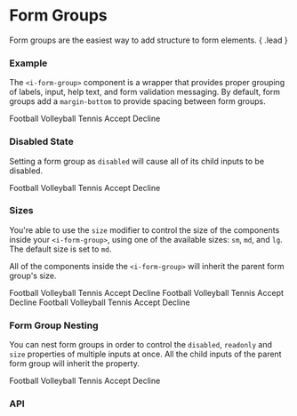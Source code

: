# Form Groups
Form groups are the easiest way to add structure to form elements. { .lead }

### Example

The `<i-form-group>` component is a wrapper that provides proper grouping of labels, input, help text, and form validation messaging. By default, form groups add a `margin-bottom` to provide spacing between form groups.

<i-code-preview title="Basic Form Group" link="https://github.com/inkline/inkline/tree/master/src/components/FormGroup">

<i-form-group>
    <i-input v-model="input" placeholder="Type something.." />
</i-form-group>
<i-form-group>
    <i-textarea v-model="textarea" placeholder="Write a comment.." />
</i-form-group>
<i-form-group>
    <i-select v-model="select" placeholder="Choose an option">
        <i-select-option value="a" label="Option A" />
        <i-select-option value="b" label="Option B" />
        <i-select-option value="c" label="Option C" disabled />
    </i-select>
</i-form-group>
<i-form-group>
    <i-checkbox-group v-model="checkbox">
        <i-checkbox value="Football">Football</i-checkbox>
        <i-checkbox value="Volleyball">Volleyball</i-checkbox>
        <i-checkbox value="Tennis" disabled>Tennis</i-checkbox>
    </i-checkbox-group>
</i-form-group>
<i-form-group>
    <i-radio-group v-model="radio">
        <i-radio value="Accept">Accept</i-radio>
        <i-radio value="Decline">Decline</i-radio>
    </i-radio-group>
</i-form-group>

<template slot="html">

~~~html
<i-form-group>
    <i-input v-model="input" placeholder="Type something.." />
</i-form-group>

<i-form-group>
    <i-textarea v-model="textarea" placeholder="Write a comment.." />
</i-form-group>

<i-form-group>
    <i-select v-model="select" placeholder="Choose an option">
        <i-select-option value="a" label="Option A" />
        <i-select-option value="b" label="Option B" />
        <i-select-option value="c" label="Option C" disabled />
    </i-select>
</i-form-group>

<i-form-group>
    <i-checkbox-group v-model="checkbox">
        <i-checkbox value="Football">Football</i-checkbox>
        <i-checkbox value="Volleyball">Volleyball</i-checkbox>
        <i-checkbox value="Tennis" disabled>Tennis</i-checkbox>
    </i-checkbox-group>
</i-form-group>

<i-form-group>
    <i-radio-group v-model="radio">
        <i-radio value="Accept">Accept</i-radio>
        <i-radio value="Decline">Decline</i-radio>
    </i-radio-group>
</i-form-group>
~~~

</template>
<template slot="js">

~~~js
export default {
  data () {
    return {
      input: '',
      textarea: '',
      select: '',
      checkbox: ['Football'],
      radio: 'Decline',
    };
  }
}
~~~

</template>
</i-code-preview>

### Disabled State
Setting a form group as `disabled` will cause all of its child inputs to be disabled.


<i-code-preview title="Disabled Form Group" link="https://github.com/inkline/inkline/tree/master/src/components/FormGroup">

<i-form-group disabled>
    <i-input v-model="inputDisabled" placeholder="Type something.." />
</i-form-group>

<i-form-group disabled>
    <i-textarea v-model="textareaDisabled" placeholder="Write a comment.." />
</i-form-group>

<i-form-group disabled>
    <i-select v-model="selectDisabled" placeholder="Choose an option">
        <i-select-option value="a" label="Option A" />
        <i-select-option value="b" label="Option B" />
        <i-select-option value="c" label="Option C" disabled />
    </i-select>
</i-form-group>

<i-form-group disabled>
    <i-checkbox-group v-model="checkboxDisabled">
        <i-checkbox value="Football">Football</i-checkbox>
        <i-checkbox value="Volleyball">Volleyball</i-checkbox>
        <i-checkbox value="Tennis" disabled>Tennis</i-checkbox>
    </i-checkbox-group>
</i-form-group>

<i-form-group disabled>
    <i-radio-group v-model="radioDisabled">
        <i-radio value="Accept">Accept</i-radio>
        <i-radio value="Decline">Decline</i-radio>
    </i-radio-group>
</i-form-group>

<template slot="html">

~~~html
<i-form-group disabled>
    <i-input v-model="input" placeholder="Type something.." />
</i-form-group>

<i-form-group disabled>
    <i-textarea v-model="textarea" placeholder="Write a comment.." />
</i-form-group>

<i-form-group disabled>
    <i-select v-model="select" placeholder="Choose an option">
        <i-select-option value="a" label="Option A" />
        <i-select-option value="b" label="Option B" />
        <i-select-option value="c" label="Option C" disabled />
    </i-select>
</i-form-group>

<i-form-group disabled>
    <i-checkbox-group v-model="checkbox">
        <i-checkbox value="Football">Football</i-checkbox>
        <i-checkbox value="Volleyball">Volleyball</i-checkbox>
        <i-checkbox value="Tennis" disabled>Tennis</i-checkbox>
    </i-checkbox-group>
</i-form-group>

<i-form-group disabled>
    <i-radio-group v-model="radio">
        <i-radio value="Accept">Accept</i-radio>
        <i-radio value="Decline">Decline</i-radio>
    </i-radio-group>
</i-form-group>
~~~

</template>
<template slot="js">

~~~js
export default {
  data () {
    return {
      input: '',
      textarea: '',
      select: '',
      checkbox: ['Football'],
      radio: 'Decline'
    };
  }
}
~~~

</template>
</i-code-preview>

### Sizes
You're able to use the `size` modifier to control the size of the components inside your `<i-form-group>`, using one of the available sizes: `sm`, `md`, and `lg`. The default size is set to `md`. 

All of the components inside the `<i-form-group>` will inherit the parent form group's size.

<i-code-preview title="Small Form Group" link="https://github.com/inkline/inkline/tree/master/src/components/FormGroup">

<i-form-group size="sm">
    <i-input v-model="inputSizeSm" placeholder="Type something.." />
</i-form-group>

<i-form-group size="sm">
    <i-textarea v-model="textareaSizeSm" placeholder="Write a comment.." />
</i-form-group>

<i-form-group size="sm">
    <i-select v-model="selectSizeSm" placeholder="Choose an option">
        <i-select-option value="a" label="Option A" />
        <i-select-option value="b" label="Option B" />
        <i-select-option value="c" label="Option C" disabled />
    </i-select>
</i-form-group>

<i-form-group size="sm">
    <i-checkbox-group v-model="checkboxSizeSm">
        <i-checkbox value="Football">Football</i-checkbox>
        <i-checkbox value="Volleyball">Volleyball</i-checkbox>
        <i-checkbox value="Tennis" disabled>Tennis</i-checkbox>
    </i-checkbox-group>
</i-form-group>

<i-form-group size="sm">
    <i-radio-group v-model="radioSizeSm">
        <i-radio value="Accept">Accept</i-radio>
        <i-radio value="Decline">Decline</i-radio>
    </i-radio-group>
</i-form-group>

<template slot="html">

~~~html
<i-form-group size="sm">
    <i-input v-model="input" placeholder="Type something.." />
</i-form-group>

<i-form-group size="sm">
    <i-textarea v-model="textarea" placeholder="Write a comment.." />
</i-form-group>

<i-form-group size="sm">
    <i-select v-model="select" placeholder="Choose an option">
        <i-select-option value="a" label="Option A" />
        <i-select-option value="b" label="Option B" />
        <i-select-option value="c" label="Option C" disabled />
    </i-select>
</i-form-group>

<i-form-group size="sm">
    <i-checkbox-group v-model="checkbox">
        <i-checkbox value="Football">Football</i-checkbox>
        <i-checkbox value="Volleyball">Volleyball</i-checkbox>
        <i-checkbox value="Tennis" disabled>Tennis</i-checkbox>
    </i-checkbox-group>
</i-form-group>

<i-form-group size="sm">
    <i-radio-group v-model="radio">
        <i-radio value="Accept">Accept</i-radio>
        <i-radio value="Decline">Decline</i-radio>
    </i-radio-group>
</i-form-group>
~~~

</template>
<template slot="js">

~~~js
export default {
  data () {
    return {
      input: '',
      textarea: '',
      select: '',
      checkbox: ['Football'],
      radio: 'Decline'
    };
  }
}
~~~

</template>
</i-code-preview>

<i-code-preview title="Medium Form Group" link="https://github.com/inkline/inkline/tree/master/src/components/FormGroup">

<i-form-group size="md">
    <i-input v-model="inputSizeMd" placeholder="Type something.." />
</i-form-group>

<i-form-group size="md">
    <i-textarea v-model="textareaSizeMd" placeholder="Write a comment.." />
</i-form-group>

<i-form-group size="md">
    <i-select v-model="selectSizeMd" placeholder="Choose an option">
        <i-select-option value="a" label="Option A" />
        <i-select-option value="b" label="Option B" />
        <i-select-option value="c" label="Option C" disabled />
    </i-select>
</i-form-group>

<i-form-group size="md">
    <i-checkbox-group v-model="checkboxSizeMd">
        <i-checkbox value="Football">Football</i-checkbox>
        <i-checkbox value="Volleyball">Volleyball</i-checkbox>
        <i-checkbox value="Tennis" disabled>Tennis</i-checkbox>
    </i-checkbox-group>
</i-form-group>

<i-form-group size="md">
    <i-radio-group v-model="radioSizeMd">
        <i-radio value="Accept">Accept</i-radio>
        <i-radio value="Decline">Decline</i-radio>
    </i-radio-group>
</i-form-group>

<template slot="html">

~~~html
<i-form-group size="md">
    <i-input v-model="input" placeholder="Type something.." />
</i-form-group>

<i-form-group size="md">
    <i-textarea v-model="textarea" placeholder="Write a comment.." />
</i-form-group>

<i-form-group size="md">
    <i-select v-model="select" placeholder="Choose an option">
        <i-select-option value="a" label="Option A" />
        <i-select-option value="b" label="Option B" />
        <i-select-option value="c" label="Option C" disabled />
    </i-select>
</i-form-group>

<i-form-group size="md">
    <i-checkbox-group v-model="checkbox">
        <i-checkbox value="Football">Football</i-checkbox>
        <i-checkbox value="Volleyball">Volleyball</i-checkbox>
        <i-checkbox value="Tennis" disabled>Tennis</i-checkbox>
    </i-checkbox-group>
</i-form-group>

<i-form-group size="md">
    <i-radio-group v-model="radio">
        <i-radio value="Accept">Accept</i-radio>
        <i-radio value="Decline">Decline</i-radio>
    </i-radio-group>
</i-form-group>
~~~

</template>
<template slot="js">

~~~js
export default {
  data () {
    return {
      input: '',
      textarea: '',
      select: '',
      checkbox: ['Football'],
      radio: 'Decline'
    };
  }
}
~~~

</template>
</i-code-preview>

<i-code-preview title="Large Form Group" link="https://github.com/inkline/inkline/tree/master/src/components/FormGroup">

<i-form-group size="lg">
    <i-input v-model="inputSizeLg" placeholder="Type something.." />
</i-form-group>

<i-form-group size="lg">
    <i-textarea v-model="textareaSizeLg" placeholder="Write a comment.." />
</i-form-group>

<i-form-group size="lg">
    <i-select v-model="selectSizeLg" placeholder="Choose an option">
        <i-select-option value="a" label="Option A" />
        <i-select-option value="b" label="Option B" />
        <i-select-option value="c" label="Option C" disabled />
    </i-select>
</i-form-group>

<i-form-group size="lg">
    <i-checkbox-group v-model="checkboxSizeLg">
        <i-checkbox value="Football">Football</i-checkbox>
        <i-checkbox value="Volleyball">Volleyball</i-checkbox>
        <i-checkbox value="Tennis" disabled>Tennis</i-checkbox>
    </i-checkbox-group>
</i-form-group>

<i-form-group size="lg">
    <i-radio-group v-model="radioSizeLg">
        <i-radio value="Accept">Accept</i-radio>
        <i-radio value="Decline">Decline</i-radio>
    </i-radio-group>
</i-form-group>

<template slot="html">

~~~html
<i-form-group size="lg">
    <i-input v-model="input" placeholder="Type something.." />
</i-form-group>

<i-form-group size="lg">
    <i-textarea v-model="textarea" placeholder="Write a comment.." />
</i-form-group>

<i-form-group size="lg">
    <i-select v-model="select" placeholder="Choose an option">
        <i-select-option value="a" label="Option A" />
        <i-select-option value="b" label="Option B" />
        <i-select-option value="c" label="Option C" disabled />
    </i-select>
</i-form-group>

<i-form-group size="lg">
    <i-checkbox-group v-model="checkbox">
        <i-checkbox value="Football">Football</i-checkbox>
        <i-checkbox value="Volleyball">Volleyball</i-checkbox>
        <i-checkbox value="Tennis" disabled>Tennis</i-checkbox>
    </i-checkbox-group>
</i-form-group>

<i-form-group size="lg">
    <i-radio-group v-model="radio">
        <i-radio value="Accept">Accept</i-radio>
        <i-radio value="Decline">Decline</i-radio>
    </i-radio-group>
</i-form-group>
~~~

</template>
<template slot="js">

~~~js
export default {
  data () {
    return {
      input: '',
      textarea: '',
      select: '',
      checkbox: ['Football'],
      radio: 'Decline'
    };
  }
}
~~~

</template>
</i-code-preview>

### Form Group Nesting
You can nest form groups in order to control the `disabled`, `readonly` and `size` properties of multiple inputs at once. All the child inputs of the parent form group will inherit the property. 

<i-code-preview title="Disabled Form Group Nesting" link="https://github.com/inkline/inkline/tree/master/src/components/FormGroup">

<i-form-group disabled>
    <i-form-group>
        <i-input v-model="inputNested" placeholder="Type something.." />
    </i-form-group>
    <i-form-group>
        <i-input v-model="passwordNested" type="password" placeholder="Enter your password.." />
    </i-form-group>
</i-form-group>

<template slot="html">

~~~html
<i-form-group disabled>
    <i-form-group>
        <i-input v-model="input" placeholder="Type something.." />
    </i-form-group>
    <i-form-group>
        <i-input v-model="password" type="password" placeholder="Enter your password.." />
    </i-form-group>
</i-form-group>
~~~

</template>
<template slot="js">

~~~js
export default {
  data () {
    return {
      input: '',
      password: '',
      textarea: '',
      select: '',
      checkbox: ['Football'],
      radio: 'Decline'
    };
  }
}
~~~

</template>
</i-code-preview>


<i-code-preview title="Readonly Form Group Nesting" link="https://github.com/inkline/inkline/tree/master/src/components/FormGroup">

<i-form-group readonly>
    <i-form-group>
        <i-textarea v-model="textareaNested" placeholder="Write a comment.." />
    </i-form-group>
    <i-form-group>
        <i-select v-model="selectNested" placeholder="Choose an option">
            <i-select-option value="a" label="Option A" />
            <i-select-option value="b" label="Option B" />
            <i-select-option value="c" label="Option C" disabled />
        </i-select>
    </i-form-group>
</i-form-group>

<template slot="html">

~~~html
<i-form-group readonly>
    <i-form-group>
        <i-textarea v-model="textarea" placeholder="Write a comment.." />
    </i-form-group>
    <i-form-group>
        <i-select v-model="select" placeholder="Choose an option">
            <i-select-option value="a" label="Option A" />
            <i-select-option value="b" label="Option B" />
            <i-select-option value="c" label="Option C" disabled />
        </i-select>
    </i-form-group>
</i-form-group>
~~~

</template>
<template slot="js">

~~~js
export default {
  data () {
    return {
      input: '',
      password: '',
      textarea: '',
      select: '',
      checkbox: ['Football'],
      radio: 'Decline'
    };
  }
}
~~~

</template>
</i-code-preview>


<i-code-preview title="Sized Form Group Nesting" link="https://github.com/inkline/inkline/tree/master/src/components/FormGroup">

<i-form-group size="lg">
    <i-checkbox-group v-model="checkboxNested">
        <i-checkbox value="Football">Football</i-checkbox>
        <i-checkbox value="Volleyball">Volleyball</i-checkbox>
        <i-checkbox value="Tennis" disabled>Tennis</i-checkbox>
    </i-checkbox-group>
    <i-radio-group v-model="radioNested">
        <i-radio value="Accept">Accept</i-radio>
        <i-radio value="Decline">Decline</i-radio>
    </i-radio-group>
</i-form-group>

<template slot="html">

~~~html
<i-form-group size="lg">
    <i-form-group>
        <i-checkbox-group v-model="checkbox">
            <i-checkbox value="Football">Football</i-checkbox>
            <i-checkbox value="Volleyball">Volleyball</i-checkbox>
            <i-checkbox value="Tennis" disabled>Tennis</i-checkbox>
        </i-checkbox-group>
    </i-form-group>
    <i-form-group>
        <i-radio-group v-model="radio">
            <i-radio value="Accept">Accept</i-radio>
            <i-radio value="Decline">Decline</i-radio>
        </i-radio-group>
    </i-form-group>
</i-form-group>
~~~

</template>
<template slot="js">

~~~js
export default {
  data () {
    return {
      input: '',
      password: '',
      textarea: '',
      select: '',
      checkbox: ['Football'],
      radio: 'Decline'
    };
  }
}
~~~

</template>
</i-code-preview>


### API

<i-api-preview title="Form Group API" markup="i-form-group" expanded>
    <template slot="props">
        <table class="table -bordered">
            <thead>
                <tr>
                    <th>Property</th>
                    <th>Description</th>
                    <th>Type</th>
                    <th>Accepted</th>
                    <th>Default</th>
                </tr>
            </thead>
            <tbody>
                <tr>
                    <td>disabled</td>
                    <td>Sets the state of the form group component as disabled.</td>
                    <td><code>Boolean</code></td>
                    <td><code>true</code>, <code>false</code></td>
                    <td><code>false</code></td>
                </tr>
                <tr>
                    <td>readonly</td>
                    <td>Sets the state of the form group component as readonly.</td>
                    <td><code>Boolean</code></td>
                    <td><code>true</code>, <code>false</code></td>
                    <td><code>false</code></td>
                </tr>
                <tr>
                    <td>size</td>
                    <td>Sets the size of the form group component.</td>
                    <td><code>String</code></td>
                    <td><code>sm</code>, <code>md</code>, <code>lg</code></td>
                    <td><code>md</code></td>
                </tr>
                <tr>
                    <td>inline</td>
                    <td>Sets the form group styling to be inline.</td>
                    <td><code>Boolean</code></td>
                    <td><code>true</code>, <code>false</code></td>
                    <td><code>false</code></td>
                </tr>
                <tr>
                    <td>validate</td>
                    <td>Determine whether to display the error messages related to the immediate child input.</td>
                    <td><code>Boolean</code></td>
                    <td><code>true</code>, <code>false</code></td>
                    <td><code>true</code></td>
                </tr>
            </tbody>
        </table>
    </template>
    <template slot="slots">
        <table class="table -bordered _margin-bottom-0">
            <thead>
                <tr>
                    <th>Name</th>
                    <th>Description</th>
                </tr>
            </thead>
            <tbody>
                <tr>
                    <td>default</td>
                    <td>Slot for form group default content.</td>
                </tr>
            </tbody>
        </table>
    </template>
</i-api-preview>
